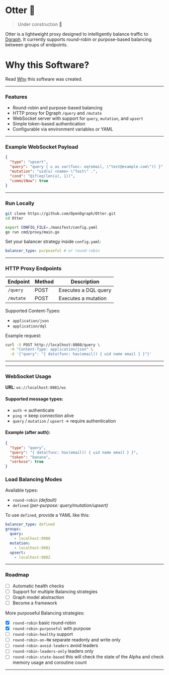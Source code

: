 # Otter 🦦

> Under construction 🚧

Otter is a lightweight proxy designed to intelligently balance traffic to [Dgraph](https://dgraph.io). It currently supports round-robin or purpose-based balancing between groups of endpoints.

# Why this Software?

Read [Why](why.md) this software was created.

---

### Features

-  Round-robin and purpose-based balancing
-  HTTP proxy for Dgraph `/query` and `/mutate`
-  WebSocket server with support for `query`, `mutation`, and `upsert`
-  Simple token-based authentication
-  Configurable via environment variables or YAML

---

### Example WebSocket Payload

```json
{
  "type": "upsert",
  "query": "query { u as var(func: eq(email, \"test@example.com\")) }",
  "mutation": "uid(u) <name> \"Test\" .",
  "cond": "@if(eq(len(u), 1))",
  "commitNow": true
}
```

---

### Run Locally

```bash
git clone https://github.com/OpenDgraph/Otter.git
cd Otter
```

```bash
export CONFIG_FILE=./manifest/config.yaml
go run cmd/proxy/main.go
```

Set your balancer strategy inside `config.yaml`:

```yaml
balancer_type: purposeful # or round-robin
```

---

###  HTTP Proxy Endpoints

| Endpoint   | Method | Description         |
|------------|--------|---------------------|
| `/query`   | POST   | Executes a DQL query |
| `/mutate`  | POST   | Executes a mutation  |

Supported Content-Types:

- `application/json`
- `application/dql`

Example request:
```bash
curl -X POST http://localhost:8080/query \
  -H "Content-Type: application/json" \
  -d '{"query": "{ data(func: has(email)) { uid name email } }"}'
```

---

---

### WebSocket Usage

**URL**: `ws://localhost:8081/ws`

#### Supported message types:

- `auth` -> authenticate
- `ping` -> keep connection alive
- `query` / `mutation` / `upsert` → require authentication

#### Example (after auth):

```json
{
  "type": "query",
  "query": "{ data(func: has(email)) { uid name email } }",
  "token": "banana",
  "verbose": true
}
```

###  Load Balancing Modes

Available types:

- `round-robin` *(default)*
- `defined` *(per-purpose: query/mutation/upsert)*

To use `defined`, provide a YAML like this:

```yaml
balancer_type: defined
groups:
  query:
    - localhost:9080
  mutation:
    - localhost:9081
  upsert:
    - localhost:9082
```

---

###  Roadmap

- [ ] Automatic health checks
- [ ] Support for multiple Balancing strategies
- [ ] Graph model abstraction
- [ ] Become a framework

More purposeful Balancing strategies:
- [x] `round-robin` basic round-robin
- [x] `round-robin-purposeful` with purpose
- [ ] `round-robin-healthy` support
- [ ] `round-robin-on-RW` separate readonly and write only
- [ ] `round-robin-avoid-leaders` avoid leaders
- [ ] `round-robin-leaders-only` leaders only
- [ ] `round-robin-state-based` this will check the state of the Alpha and check memory usage and coroutine count
---